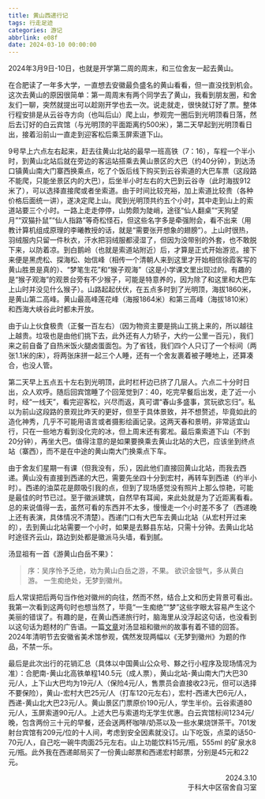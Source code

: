 ```yaml
---
title: 黄山西递行记
tags: 行走足迹
categories: 游记
abbrlink: e08f
date: 2024-03-10 00:00:00
---
```


2024年3月9日-10日，也就是开学第二周的周末，和三位舍友一起去黄山。

在合肥读了一年多大学，一直想去安徽最负盛名的黄山看看，但一直没找到机会。这次去黄山的原因很简单：第一周周末有两个同学去了黄山，我看到朋友圈，和舍友们一聊，突然就提出可以趁刚开学也去一次。说走就走，很快就订好了票。整体行程安排是从云谷寺方向（也叫后山）爬上山，参观完一圈后到光明顶看日落，然后去订好的白云宾馆（与光明顶的平面距离约500米），第二天早起到光明顶看日出，接着沿前山一直走到迎客松后乘玉屏索道下山。

9号早上六点左右起来，赶去往黄山北站的最早一班高铁（7：16），车程一个半小时，到黄山北站后就在旁边的客运站搭乘去黄山景区的大巴（约40分钟），到达汤口镇黄山南大门寨西换乘点，吃了个饭后线下购买到云谷索道的大巴车票（这段路不能爬，只能坐景区内的大巴），后坐半小时左右的大巴到云谷寺（此时海拔912米了），可以选择直接爬或者坐索道。由于时间比较充裕，加上索道比较贵（各种价格后面统一讲），遂决定爬上山。爬到光明顶共约五个小时，其中走到山上的索道站要三个小时。一路上走走停停，山势颇为陡峭，途径“仙人翻桌”“天狗望月”“双猫扑鼠”“仙人指路”等奇松怪石，但这些名字多是牵强附会，看不出来（用教计算机组成原理的李曦教授的话，就是“需要张开想象的翅膀”）。上山时很热，羽绒服内只留一件秋衣，汗水把羽绒服都浸湿了，但因为没带别的外套，也不敢脱下来，以防着凉。到白鹅岭（也就是索道站附近）后，才算是正式开始游览。接下来便是黑虎松、探海松、始信峰（相传一个清朝人来到这里才开始相信徐霞客写的黄山胜景是真的）、“梦笔生花”和“猴子观海”（这是小学课文里出现过的。有趣的是“猴子观海”的观景台旁有不少猴子，可能是特意养的，因为除了和这里和大巴车上山时并没见什么猴子）。山路起起伏伏，在五点多时到了光明顶，海拔1860米，是黄山第二高峰。黄山最高峰莲花峰（海报1864米）和第三高峰（海拔1810米）和西海大峡谷此时都未开放。

由于山上伙食极贵（正餐一百左右）（因为物资主要是挑山工挑上来的，所以越往上越贵。垃圾也是由他们挑下去，此外还有人力轿子，大约一公里一百元），我们来之前自备了自热米饭火腿卤蛋面包。为了省钱，我们四个人只订了一个标间（两张1.1米的床），将两张床拼一起三个人睡，还有一个舍友裹着被子睡地上，还算凑合，也没人管。

第二天早上五点五十左右到光明顶，此时栏杆边已挤了几层人。六点二十分时日出，众人欢呼。随后回宾馆睡了个回笼觉到7：40，吃完早餐后出发，走了近一小时，经“一线天”，看完迎客松，兴尽而返，真可谓“春山多盛事，赏玩欲忘归”。私以为前山这段路的景观比昨天的更好，但至于具体景致，并不想赘述，毕竟如此的造化神秀，几乎不可能用语言或者摄影绘画记录。这两天春和景明，非常适宜山行，只在一些地方看到没化完的冰，但上周末还有雾凇。最后乘索道下山（不到20分钟），再坐大巴。值得注意的是如果要换乘去黄山北站的大巴，应该坐到终点站（寨西），而不是在中途的黄山南大门换乘点下车。

由于舍友们星期一有课（但我没有，乐），因此他们直接回黄山北站，而我去西递。黄山没有直接到西递的大巴，需要先坐四十分到宏村，再转车到西递（约半小时）。西递的油菜花是颇吸引我的点，但到了现场感觉没有照片上那么惊艳，可能是最佳的时节已过。至于徽派建筑，自然早有耳闻，来此处就是为了近距离看看。总的来说值得一去，虽然可看的东西并不太多，慢慢走一个小时差不多了（西递晚上还有表演，具体情况不清楚）。西递门口有大巴车去黄山北站（从宏村开过来的），去到黄山北站需要一个小时，如果是去黟县东站，只需十分钟。去黄山北站时途径齐云山，路边到处都是徽派马头墙，看到腻。

汤显祖有一首《游黄山白岳不果》：

> 序：吴序怜予乏绝，劝为黄山白岳之游，不果。
> 欲识金银气，多从黄白游。
> 一生痴绝处，无梦到徽州。

后人常误把后两句当作他对徽州的向往，然而不然，结合上文和历史背景可看出。我第一次看到这两句时也想当然了，毕竟“一生痴绝”“梦”这些字眼太容易产生这个美丽的错误了。有趣的是，在黄山西递旅行时，脑海里从没浮起这句话，也没看到以这句话为题材的广告语。一篇[文章](https://www.zhihu.com/question/21942782/answer/397850326)对汤显祖和徽州的故事有着不错的回答。2024年清明节去安徽省美术馆参观，偶然发现两幅以《无梦到徽州》为题的作品，不禁一乐。

最后是此次出行的花销汇总（具体以中国黄山公众号、黟之行小程序及现场情况为准）：合肥南-黄山北高铁单程140.5元（成人票），黄山北站-黄山南大门大巴30元/人，上下山大巴均为19元/人（保险4元/人，售票员会直接收23元，但可以选择不要保险），黄山-宏村大巴25元/人（打车120元左右），宏村-西递大巴6元/人，西递-黄山北大巴23元/人。黄山景区门票原价190元/人，学生半价。云谷索道80元/人，玉屏索道90元/人。上述大巴与索道均无学生优惠。白云宾馆标间1234元/晚，包含两份三十元的早餐，还会送两杯咖啡/奶茶以及一些水果烧饼茶干。701发射台宾馆有209元/位的十人间，考虑到安全因素就没订。山下吃饭，点菜的话50-70元/人，自己吃一碗牛肉面25元左右。山上功能饮料15元/瓶，555ml 的矿泉水8元/瓶。此外我在西递邮局买了一份黄山邮票和西递宏村邮票，分别是45元和22元。

<div style="text-align: right;">2024.3.10<br>于科大中区宿舍自习室</div>